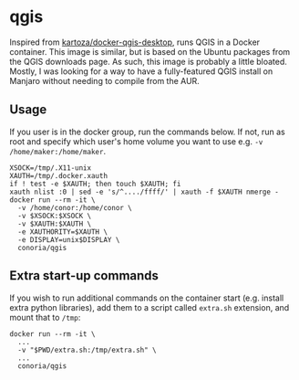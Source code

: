 # qgis 

Inspired from [kartoza/docker-qgis-desktop](https://github.com/kartoza/docker-qgis-desktop), runs QGIS in a Docker container. This image is similar, but is based on the Ubuntu packages from the QGIS downloads page. As such, this image is probably a little bloated. Mostly, I was looking for a way to have a fully-featured QGIS install on Manjaro without needing to compile from the AUR.

## Usage

If you user is in the docker group, run the commands below. If not, run as root and specify which user's home volume you want to use e.g. `-v /home/maker:/home/maker`.

``` shell
XSOCK=/tmp/.X11-unix
XAUTH=/tmp/.docker.xauth
if ! test -e $XAUTH; then touch $XAUTH; fi
xauth nlist :0 | sed -e 's/^..../ffff/' | xauth -f $XAUTH nmerge -
docker run --rm -it \
  -v /home/conor:/home/conor \
  -v $XSOCK:$XSOCK \
  -v $XAUTH:$XAUTH \
  -e XAUTHORITY=$XAUTH \
  -e DISPLAY=unix$DISPLAY \
  conoria/qgis
```

## Extra start-up commands

If you wish to run additional commands on the container start (e.g. install extra python libraries), add them to a script called `extra.sh` extension, and mount that to `/tmp`:

``` shell
docker run --rm -it \
  ...
  -v "$PWD/extra.sh:/tmp/extra.sh" \
  ...
  conoria/qgis
```
